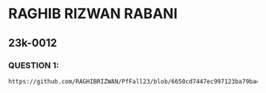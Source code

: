 # RAGHIB RIZWAN RABANI
## 23k-0012

### QUESTION 1:

````
https://github.com/RAGHIBRIZWAN/PfFall23/blob/6650cd7447ec997123ba79ba45cd77440d433880/labs/01/Screenshot%20(3).png
````

